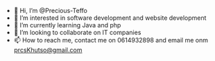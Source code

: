 - 👋 Hi, I’m @Precious-Teffo
- 👀 I’m interested in software development and website development
- 🌱 I’m currently learning  Java and php
- 💞️ I’m looking to collaborate on IT companies
- 📫 How to reach me, contact me on 0614932898 and email me onm prcsKhutso@gmail.com

<!---
Precious-Teffo/Precious-Teffo is a ✨ special ✨ repository because its `README.md` (this file) appears on your GitHub profile.
You can click the Preview link to take a look at your changes.
--->
